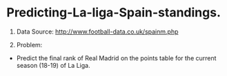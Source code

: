 # Predicting-La-liga-Spain-standings.

1. Data Source: http://www.football-data.co.uk/spainm.php

2. Problem:

- Predict the final rank of Real Madrid on the points table for the current season
(18-19) of La Liga.
